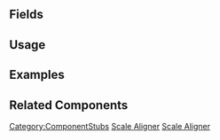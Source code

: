 <languages></languages> <translate>

## Fields

## Usage

## Examples

## Related Components

</translate>

[Category:ComponentStubs](Category:ComponentStubs "wikilink") [Scale
Aligner](Category:Components{{#translation:}} "wikilink") [Scale
Aligner](Category:Components:Transform:Drivers{{#translation:}} "wikilink")